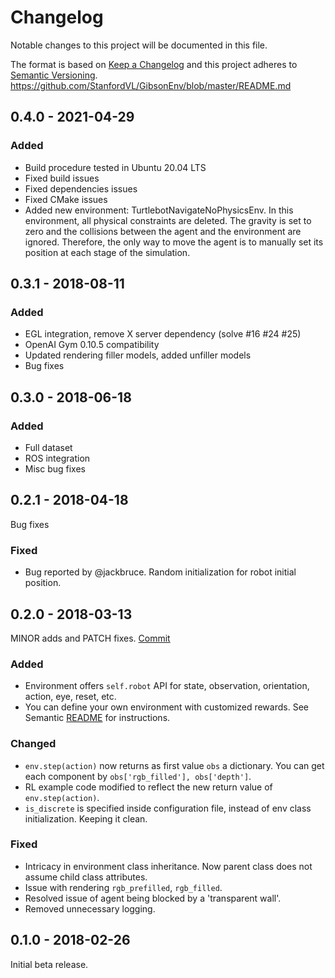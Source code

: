 # Changelog
Notable changes to this project will be documented in this file.

The format is based on [Keep a Changelog](http://keepachangelog.com/en/1.0.0/)
and this project adheres to [Semantic Versioning](http://semver.org/spec/v2.0.0.html).
https://github.com/StanfordVL/GibsonEnv/blob/master/README.md
## 0.4.0 - 2021-04-29
### Added
 - Build procedure tested in Ubuntu 20.04 LTS
 - Fixed build issues
 - Fixed dependencies issues
 - Fixed CMake issues
 - Added new environment: TurtlebotNavigateNoPhysicsEnv. In this environment, all physical constraints are deleted. The gravity is set to zero and the collisions between the agent and the environment are ignored. Therefore, the only way to move the agent is to manually set its position at each stage of the simulation.
## 0.3.1 - 2018-08-11
### Added
 - EGL integration, remove X server dependency (solve #16 #24 #25)
 - OpenAI Gym 0.10.5 compatibility
 - Updated rendering filler models, added unfiller models
 - Bug fixes
 
## 0.3.0 - 2018-06-18
### Added
 - Full dataset
 - ROS integration
 - Misc bug fixes

## 0.2.1 - 2018-04-18
Bug fixes
### Fixed
- Bug reported by @jackbruce. Random initialization for robot initial position.



## 0.2.0 - 2018-03-13
MINOR adds and PATCH fixes. [Commit](https://github.com/StanfordVL/GibsonEnv/commit/69ae7ea348d1af9821bdc7ed124f1e46fc9e6479)
### Added
- Environment offers `self.robot` API for state, observation, orientation, action, eye, reset, etc. 
- You can define your own environment with customized rewards. See Semantic [README](https://github.com/StanfordVL/GibsonEnv/blob/master/README.md) for instructions.

### Changed
- `env.step(action)` now returns as first value `obs` a dictionary. You can get each component by `obs['rgb_filled'], obs['depth']`.
- RL example code modified to reflect the new return value of `env.step(action)`.
- `is_discrete` is specified inside configuration file, instead of env class initialization. Keeping it clean.

### Fixed
- Intricacy in environment class inheritance. Now parent class does not assume child class attributes. 
- Issue with rendering `rgb_prefilled`, `rgb_filled`. 
- Resolved issue of agent being blocked by a 'transparent wall'.
- Removed unnecessary logging.

## 0.1.0 - 2018-02-26
Initial beta release.
